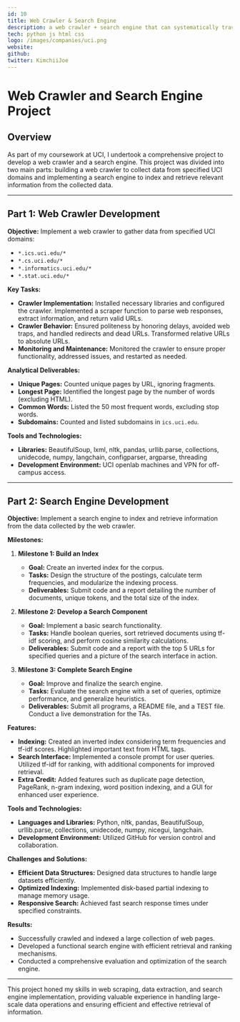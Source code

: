 ```yaml
---
id: 10
title: Web Crawler & Search Engine
description: a web crawler + search engine that can systematically traverse and index all pages within the University of California, Irvine website domain
tech: python js html css
logo: /images/companies/uci.png
website:
github:
twitter: KimchiiJoe
---
```


# Web Crawler and Search Engine Project

## Overview

As part of my coursework at UCI, I undertook a comprehensive project to develop a web crawler and a search engine. This project was divided into two main parts: building a web crawler to collect data from specified UCI domains and implementing a search engine to index and retrieve relevant information from the collected data.

---

## Part 1: Web Crawler Development

**Objective:** Implement a web crawler to gather data from specified UCI domains:

- `*.ics.uci.edu/*`
- `*.cs.uci.edu/*`
- `*.informatics.uci.edu/*`
- `*.stat.uci.edu/*`

**Key Tasks:**

- **Crawler Implementation:** Installed necessary libraries and configured the crawler. Implemented a scraper function to parse web responses, extract information, and return valid URLs.
- **Crawler Behavior:** Ensured politeness by honoring delays, avoided web traps, and handled redirects and dead URLs. Transformed relative URLs to absolute URLs.
- **Monitoring and Maintenance:** Monitored the crawler to ensure proper functionality, addressed issues, and restarted as needed.

**Analytical Deliverables:**

- **Unique Pages:** Counted unique pages by URL, ignoring fragments.
- **Longest Page:** Identified the longest page by the number of words (excluding HTML).
- **Common Words:** Listed the 50 most frequent words, excluding stop words.
- **Subdomains:** Counted and listed subdomains in `ics.uci.edu`.

**Tools and Technologies:**

- **Libraries:** BeautifulSoup, lxml, nltk, pandas, urllib.parse, collections, unidecode, numpy, langchain, configparser, argparse, threading
- **Development Environment:** UCI openlab machines and VPN for off-campus access.

---

## Part 2: Search Engine Development

**Objective:** Implement a search engine to index and retrieve information from the data collected by the web crawler.

**Milestones:**

1. **Milestone 1: Build an Index**

   - **Goal:** Create an inverted index for the corpus.
   - **Tasks:** Design the structure of the postings, calculate term frequencies, and modularize the indexing process.
   - **Deliverables:** Submit code and a report detailing the number of documents, unique tokens, and the total size of the index.

2. **Milestone 2: Develop a Search Component**

   - **Goal:** Implement a basic search functionality.
   - **Tasks:** Handle boolean queries, sort retrieved documents using tf-idf scoring, and perform cosine similarity calculations.
   - **Deliverables:** Submit code and a report with the top 5 URLs for specified queries and a picture of the search interface in action.

3. **Milestone 3: Complete Search Engine**
   - **Goal:** Improve and finalize the search engine.
   - **Tasks:** Evaluate the search engine with a set of queries, optimize performance, and generalize heuristics.
   - **Deliverables:** Submit all programs, a README file, and a TEST file. Conduct a live demonstration for the TAs.

**Features:**

- **Indexing:** Created an inverted index considering term frequencies and tf-idf scores. Highlighted important text from HTML tags.
- **Search Interface:** Implemented a console prompt for user queries. Utilized tf-idf for ranking, with additional components for improved retrieval.
- **Extra Credit:** Added features such as duplicate page detection, PageRank, n-gram indexing, word position indexing, and a GUI for enhanced user experience.

**Tools and Technologies:**

- **Languages and Libraries:** Python, nltk, pandas, BeautifulSoup, urllib.parse, collections, unidecode, numpy, nicegui, langchain.
- **Development Environment:** Utilized GitHub for version control and collaboration.

**Challenges and Solutions:**

- **Efficient Data Structures:** Designed data structures to handle large datasets efficiently.
- **Optimized Indexing:** Implemented disk-based partial indexing to manage memory usage.
- **Responsive Search:** Achieved fast search response times under specified constraints.

**Results:**

- Successfully crawled and indexed a large collection of web pages.
- Developed a functional search engine with efficient retrieval and ranking mechanisms.
- Conducted a comprehensive evaluation and optimization of the search engine.

---

This project honed my skills in web scraping, data extraction, and search engine implementation, providing valuable experience in handling large-scale data operations and ensuring efficient and effective retrieval of information.
